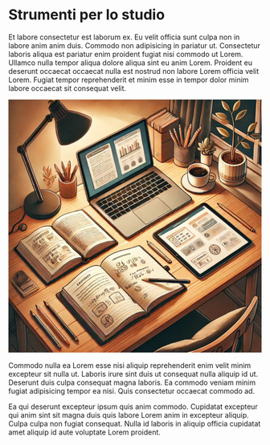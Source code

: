 # Strumenti per lo studio

Et labore consectetur est laborum ex. Eu velit officia sunt culpa non in labore anim anim duis. Commodo non adipisicing in pariatur ut. Consectetur laboris aliqua est pariatur enim proident fugiat nisi commodo ut Lorem. Ullamco nulla tempor aliqua dolore aliqua sint eu anim Lorem. Proident eu deserunt occaecat occaecat nulla est nostrud non labore Lorem officia velit Lorem. Fugiat tempor reprehenderit et minim esse in tempor dolor minim labore occaecat sit consequat velit.

![](./media/desk.png "Studio")

Commodo nulla ea Lorem esse nisi aliquip reprehenderit enim velit minim excepteur sit nulla ut. Laboris irure sint duis ut consequat nulla aliquip id ut. Deserunt duis culpa consequat magna laboris. Ea commodo veniam minim fugiat adipisicing tempor ea nisi. Quis consectetur occaecat commodo ad.

Ea qui deserunt excepteur ipsum quis anim commodo. Cupidatat excepteur qui anim sint sit magna duis quis labore Lorem anim in excepteur aliquip. Culpa culpa non fugiat consequat. Nulla id laboris in aliquip officia cupidatat amet aliquip id aute voluptate Lorem proident.